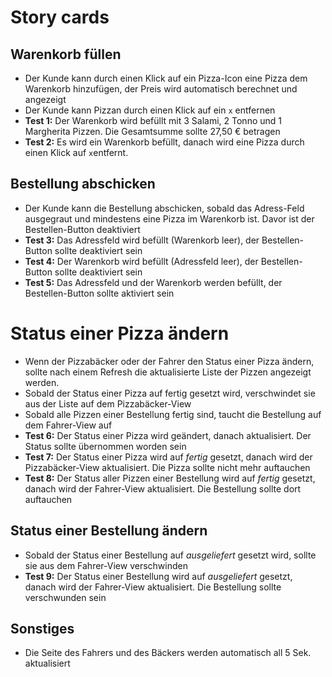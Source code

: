 # Story cards

## Warenkorb füllen
* Der Kunde kann durch einen Klick auf ein Pizza-Icon eine Pizza dem Warenkorb
  hinzufügen, der Preis wird automatisch berechnet und angezeigt
* Der Kunde kann Pizzan durch einen Klick auf ein `x` entfernen
* **Test 1:** Der Warenkorb wird befüllt mit 3 Salami, 2 Tonno und 1 Margherita
  Pizzen. Die Gesamtsumme sollte 27,50 € betragen
* **Test 2:** Es wird ein Warenkorb befüllt, danach wird eine Pizza durch einen
  Klick auf `x`entfernt.

## Bestellung abschicken
* Der Kunde kann die Bestellung abschicken, sobald das Adress-Feld ausgegraut
  und mindestens eine Pizza im Warenkorb ist. Davor ist der Bestellen-Button
  deaktiviert
* **Test 3:** Das Adressfeld wird befüllt (Warenkorb leer), der Bestellen-Button
  sollte deaktiviert sein
* **Test 4:** Der Warenkorb wird befüllt (Adressfeld leer), der Bestellen-Button
  sollte deaktiviert sein
* **Test 5:** Das Adressfeld und der Warenkorb werden befüllt, der
  Bestellen-Button sollte aktiviert sein

# Status einer Pizza ändern
* Wenn der Pizzabäcker oder der Fahrer den Status einer Pizza ändern,
  sollte nach einem Refresh die aktualisierte Liste der Pizzen angezeigt werden.
* Sobald der Status einer Pizza auf fertig gesetzt wird, verschwindet sie aus
  der Liste auf dem Pizzabäcker-View
* Sobald alle Pizzen einer Bestellung fertig sind, taucht die Bestellung auf dem
  Fahrer-View auf
* **Test 6:** Der Status einer Pizza wird geändert, danach aktualisiert. Der
  Status sollte übernommen worden sein
* **Test 7:** Der Status einer Pizza wird auf _fertig_ gesetzt, danach wird
  der Pizzabäcker-View aktualisiert. Die Pizza sollte nicht mehr auftauchen
* **Test 8:** Der Status aller Pizzen einer Bestellung wird auf _fertig_
  gesetzt, danach wird der Fahrer-View aktualisiert. Die Bestellung sollte dort
  auftauchen

## Status einer Bestellung ändern
* Sobald der Status einer Bestellung auf _ausgeliefert_ gesetzt wird, sollte
sie aus dem Fahrer-View verschwinden
* **Test 9:** Der Status einer Bestellung wird auf _ausgeliefert_ gesetzt,
danach wird der Fahrer-View aktualisiert. Die Bestellung sollte verschwunden
sein


## Sonstiges
* Die Seite des Fahrers und des Bäckers werden automatisch all 5 Sek.
  aktualisiert
